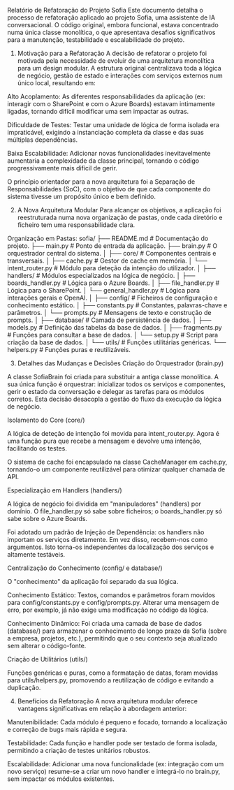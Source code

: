Relatório de Refatoração do Projeto Sofia
Este documento detalha o processo de refatoração aplicado ao projeto Sofia, uma assistente de IA conversacional. O código original, embora funcional, estava concentrado numa única classe monolítica, o que apresentava desafios significativos para a manutenção, testabilidade e escalabilidade do projeto.

1. Motivação para a Refatoração
A decisão de refatorar o projeto foi motivada pela necessidade de evoluir de uma arquitetura monolítica para um design modular. A estrutura original centralizava toda a lógica de negócio, gestão de estado e interações com serviços externos num único local, resultando em:

Alto Acoplamento: As diferentes responsabilidades da aplicação (ex: interagir com o SharePoint e com o Azure Boards) estavam intimamente ligadas, tornando difícil modificar uma sem impactar as outras.

Dificuldade de Testes: Testar uma unidade de lógica de forma isolada era impraticável, exigindo a instanciação completa da classe e das suas múltiplas dependências.

Baixa Escalabilidade: Adicionar novas funcionalidades inevitavelmente aumentaria a complexidade da classe principal, tornando o código progressivamente mais difícil de gerir.

O princípio orientador para a nova arquitetura foi a Separação de Responsabilidades (SoC), com o objetivo de que cada componente do sistema tivesse um propósito único e bem definido.

2. A Nova Arquitetura Modular
Para alcançar os objetivos, a aplicação foi reestruturada numa nova organização de pastas, onde cada diretório e ficheiro tem uma responsabilidade clara.

Organização em Pastas:
sofia/
├── README.md               # Documentação do projeto.
├── main.py                 # Ponto de entrada da aplicação.
├── brain.py                # O orquestrador central do sistema.
│
├── core/                   # Componentes centrais e transversais.
│   ├── cache.py            # Gestor de cache em memória.
│   └── intent_router.py    # Módulo para deteção da intenção do utilizador.
│
├── handlers/               # Módulos especializados na lógica de negócio.
│   ├── boards_handler.py   # Lógica para o Azure Boards.
│   ├── file_handler.py     # Lógica para o SharePoint.
│   └── general_handler.py  # Lógica para interações gerais e OpenAI.
│
├── config/                 # Ficheiros de configuração e conhecimento estático.
│   ├── constants.py        # Constantes, palavras-chave e parâmetros.
│   └── prompts.py          # Mensagens de texto e construção de prompts.
│
├── database/               # Camada de persistência de dados.
│   ├── models.py           # Definição das tabelas da base de dados.
│   ├── fragments.py        # Funções para consultar a base de dados.
│   └── setup.py            # Script para criação da base de dados.
│
└── utils/                  # Funções utilitárias genéricas.
    └── helpers.py          # Funções puras e reutilizáveis.

3. Detalhes das Mudanças e Decisões
Criação do Orquestrador (brain.py)

A classe SofiaBrain foi criada para substituir a antiga classe monolítica. A sua única função é orquestrar: inicializar todos os serviços e componentes, gerir o estado da conversação e delegar as tarefas para os módulos corretos. Esta decisão desacopla a gestão do fluxo da execução da lógica de negócio.

Isolamento do Core (core/)

A lógica de deteção de intenção foi movida para intent_router.py. Agora é uma função pura que recebe a mensagem e devolve uma intenção, facilitando os testes.

O sistema de cache foi encapsulado na classe CacheManager em cache.py, tornando-o um componente reutilizável para otimizar qualquer chamada de API.

Especialização em Handlers (handlers/)

A lógica de negócio foi dividida em "manipuladores" (handlers) por domínio. O file_handler.py só sabe sobre ficheiros; o boards_handler.py só sabe sobre o Azure Boards.

Foi adotado um padrão de Injeção de Dependência: os handlers não importam os serviços diretamente. Em vez disso, recebem-nos como argumentos. Isto torna-os independentes da localização dos serviços e altamente testáveis.

Centralização do Conhecimento (config/ e database/)

O "conhecimento" da aplicação foi separado da sua lógica.

Conhecimento Estático: Textos, comandos e parâmetros foram movidos para config/constants.py e config/prompts.py. Alterar uma mensagem de erro, por exemplo, já não exige uma modificação no código da lógica.

Conhecimento Dinâmico: Foi criada uma camada de base de dados (database/) para armazenar o conhecimento de longo prazo da Sofia (sobre a empresa, projetos, etc.), permitindo que o seu contexto seja atualizado sem alterar o código-fonte.

Criação de Utilitários (utils/)

Funções genéricas e puras, como a formatação de datas, foram movidas para utils/helpers.py, promovendo a reutilização de código e evitando a duplicação.

4. Benefícios da Refatoração
A nova arquitetura modular oferece vantagens significativas em relação à abordagem anterior:

Manutenibilidade: Cada módulo é pequeno e focado, tornando a localização e correção de bugs mais rápida e segura.

Testabilidade: Cada função e handler pode ser testado de forma isolada, permitindo a criação de testes unitários robustos.

Escalabilidade: Adicionar uma nova funcionalidade (ex: integração com um novo serviço) resume-se a criar um novo handler e integrá-lo no brain.py, sem impactar os módulos existentes.
